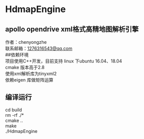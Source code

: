 # HdmapEngine
##  apollo opendrive xml格式高精地图解析引擎<br>
作者：chenyongzhe<br>
联系邮箱：1276316543@qq.com<br>
##依赖环境<br>
项目使用C++开发，目前支持 linux 下ubuntu 16.04、18.04 <br>
cmake 版本高于2.8<br>
使用xml解析库为tinyxml2<br>
依赖eigen 库做矩阵运算<br>
## 编译运行<br>
cd build<br>
rm -rf ./*<br>
cmake ..<br>
make <br>
./HdmapEngine<br>
